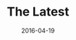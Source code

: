---
title: The Latest
link: 'https://web.archive.org/web/20170329024937/democrats.org/the-latest'
image:
- /images/Latest.jpg
tech:
- Web development
date: '2016-04-19'
description: |- 
  The Latest was a custom page I built in the [democrats.org](project/democratsorg) website. It featured social media content uploaded by our digital staff for rapid response. Digital staff could put up, take down, or edit each tile with relative ease since I built it with Expression Engine's channel feature.
published: true  
---